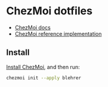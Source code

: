 # ChezMoi dotfiles

- [ChezMoi docs](https://www.chezmoi.io/reference/)
- [ChezMoi reference implementation](https://github.com/twpayne/dofiles)

## Install

[Install ChezMoi](https://www.chezmoi.io/install/), and then run:

```sh
chezmoi init --apply blehrer
```
